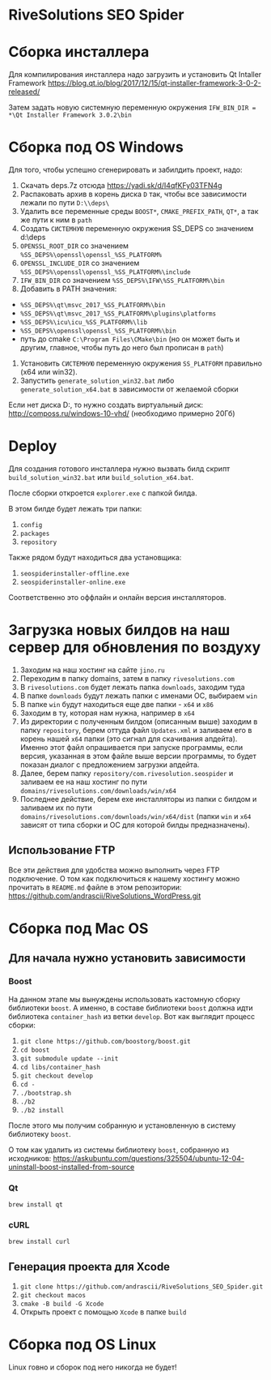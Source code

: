 # RiveSolutions SEO Spider

# Сборка инсталлера

Для компилирования инсталлера надо загрузить и установить Qt Intaller Framework https://blog.qt.io/blog/2017/12/15/qt-installer-framework-3-0-2-released/

Затем задать новую системную переменную окружения `IFW_BIN_DIR = *\Qt Installer Framework 3.0.2\bin`

# Сборка под OS Windows

Для того, чтобы успешно сгенерировать и забилдить проект, надо:
1. Скачать deps.7z отсюда https://yadi.sk/d/I4qfKFy03TFN4g
1. Распаковать архив в корень диска `D` так, чтобы все зависимости лежали по пути `D:\\deps\`
1. Удалить все переменные среды `BOOST*`, `CMAKE_PREFIX_PATH`, `QT*`, а так же пути к ним в `path`
1. Создать `СИСТЕМНУЮ` переменную окружения SS_DEPS со значением d:\deps
1. `OPENSSL_ROOT_DIR` со значением `%SS_DEPS%\openssl\openssl_%SS_PLATFORM%`
1. `OPENSSL_INCLUDE_DIR` со значением `%SS_DEPS%\openssl\openssl_%SS_PLATFORM%\include`
1. `IFW_BIN_DIR` со значением `%SS_DEPS%\IFW\%SS_PLATFORM%\bin`
1. Добавить в PATH значения:
- `%SS_DEPS%\qt\msvc_2017_%SS_PLATFORM%\bin`
- `%SS_DEPS%\qt\msvc_2017_%SS_PLATFORM%\plugins\platforms`
- `%SS_DEPS%\icu\icu_%SS_PLATFORM%\lib`
- `%SS_DEPS%\openssl\openssl_%SS_PLATFORM%\bin`
- путь до cmake `C:\Program Files\CMake\bin` (но он может быть и другим, главное, чтобы путь до него был прописан в `path`)
1. Установить `СИСТЕМНУЮ` переменную окружения `SS_PLATFORM` правильно (x64 или win32).
1. Запустить `generate_solution_win32.bat` либо `generate_solution_x64.bat` в зависимости от желаемой сборки

Если нет диска D:, то нужно создать виртуальный диск: http://composs.ru/windows-10-vhd/ (необходимо примерно 20Гб)

# Deploy

Для создания готового инсталлера нужно вызвать билд скрипт `build_solution_win32.bat` или `build_solution_x64.bat`.

После сборки откроется `explorer.exe` с папкой билда.

В этом билде будет лежать три папки:
1. `config`
2. `packages`
3. `repository`

Также рядом будут находиться два установщика:
1. `seospiderinstaller-offline.exe`
2. `seospiderinstaller-online.exe`

Соответственно это оффлайн и онлайн версия инсталляторов.

# Загрузка новых билдов на наш сервер для обновления по воздуху

1. Заходим на наш хостинг на сайте `jino.ru`
2. Переходим в папку domains, затем в папку `rivesolutions.com`
3. В `rivesolutions.com` будет лежать папка `downloads`, заходим туда
4. В папке `downloads` будут лежать папки с именами ОС, выбираем `win`
5. В папке `win` будут находиться еще две папки - `х64` и `х86`
6. Заходим в ту, которая нам нужна, например в `х64`
7. Из директории с полученным билдом (описанным выше) заходим в папку `repository`, берем оттуда файл `Updates.xml`
	и заливаем его в корень нашей `х64` папки (это сигнал для скачивания апдейта).
	Именно этот файл опрашивается при запуске программы, если версия, указанная в этом файле выше версии программы, то будет показан диалог с предложением загрузки апдейта.
8. Далее, берем папку `repository/com.rivesolution.seospider` и заливаем ее на наш хостинг по пути `domains/rivesolutions.com/downloads/win/x64`
9. Последнее действие, берем exe инсталляторы из папки с билдом и заливаем их по пути `domains/rivesolutions.com/downloads/win/x64/dist` (папки `win` и `x64` зависят от типа сборки и ОС для которой билды предназначены).

## Использование FTP

Все эти действия для удобства можно выполнить через FTP подключение.
О том как подключиться к нашему хостингу можно прочитать в `README.md` файле в этом репозитории: https://github.com/andrascii/RiveSolutions_WordPress.git

# Сборка под Mac OS

## Для начала нужно установить зависимости

### Boost

На данном этапе мы вынуждены использовать кастомную сборку библиотеки `boost`.
А именно, в составе библиотеки `boost` должна идти библиотека `container_hash` из ветки `develop`.
Вот как выглядит процесс сборки:

1. `git clone https://github.com/boostorg/boost.git`
2. `cd boost`
3. `git submodule update --init`
4. `cd libs/container_hash`
5. `git checkout develop`
6. `cd -`
7. `./bootstrap.sh`
8. `./b2`
9. `./b2 install`

После этого мы получим собранную и установленную в систему библиотеку `boost`.

О том как удалить из системы библиотеку `boost`, собранную из исходников: https://askubuntu.com/questions/325504/ubuntu-12-04-uninstall-boost-installed-from-source

### Qt

`brew install qt`

### cURL

`brew install curl`

## Генерация проекта для Xcode

1. `git clone https://github.com/andrascii/RiveSolutions_SEO_Spider.git`
2. `git checkout macos`
3. `cmake -B build -G Xcode`
4. Открыть проект с помощью `Xcode` в папке `build`

# Сборка под OS Linux

Linux говно и сборок под него никогда не будет!
